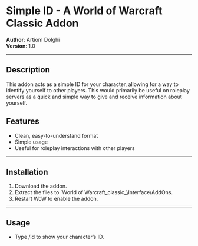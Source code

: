 # Simple ID - A World of Warcraft Classic Addon

**Author**: Artiom Dolghi  
**Version**: 1.0

---

## Description

This addon acts as a simple ID for your character, allowing for a way to identify yourself to other players. This would primarily be useful on roleplay servers as a quick and simple way to give and receive information about yourself.

## Features

- Clean, easy-to-understand format
- Simple usage
- Useful for roleplay interactions with other players

---

## Installation

1. Download the addon.
2. Extract the files to `World of Warcraft\_classic_\Interface\AddOns\.
3. Restart WoW to enable the addon.

---

## Usage

- Type /id to show your character’s ID.
